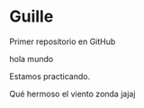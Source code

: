 # Guille
Primer repositorio en GitHub

hola mundo

Estamos practicando.

Qué hermoso el viento zonda jajaj
